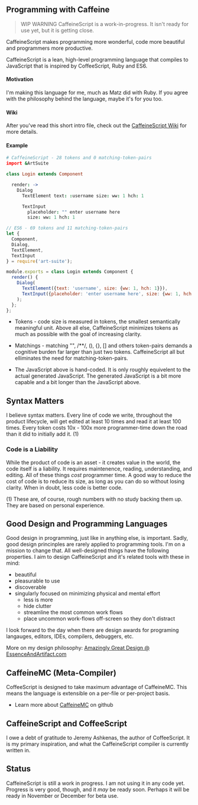 ## Programming with Caffeine

> WIP WARNING
> CaffeineScript is a work-in-progress. It isn't ready for use yet, but it is getting close.

CaffeineScript makes programming more wonderful, code more beautiful and programmers more productive.

CaffeineScript is a lean, high-level programming language that compiles to JavaScript that is inspired by CoffeeScript, Ruby and ES6.

#### Motivation

I'm making this language for me, much as Matz did with Ruby. If you agree with the philosophy behind the language, maybe it's for you too.

#### Wiki

After you've read this short intro file, check out the [CaffeineScript Wiki](https://github.com/shanebdavis/caffeine-script/wiki) for more details.

#### Example

```coffeescript
# CaffeineScript - 28 tokens and 0 matching-token-pairs
import &ArtSuite

class Login extends Component

  render: ->
    Dialog
      TextElement text: :username size: ww: 1 hch: 1

      TextInput
        placeholder: "" enter username here
        size: ww: 1 hch: 1
```

```javascript
// ES6 - 69 tokens and 11 matching-token-pairs
let {
  Component,
  Dialog,
  TextElement,
  TextInput
} = require('art-suite');

module.exports = class Login extends Component {
  render() {
    Dialog(
      TextElement({text: 'username', size: {ww: 1, hch: 1}}),
      TextInput({placeholder: 'enter username here', size: {ww: 1, hch: 1}})
    );
  };
};
```

* Tokens - code size is measured in tokens, the smallest semantically meaningful unit. Above all else, CaffeineScript minimizes tokens as much as possible with the goal of increasing clarity.
* Matchings - matching "", /**/, (), {}, [] and others token-pairs demands a cognitive burden far larger than just two tokens. CaffeineScript all but elliminates the need for matching-token-pairs.

* The JavaScript above is hand-coded. It is only roughly equivelent to the actual generated JavaScript. The generated JavaScript is a bit more capable and a bit longer than the JavaScript above.

## Syntax Matters

I believe syntax matters. Every line of code we write, throughout the product lifecycle, will get edited at least 10 times and read it at least 100 times. Every token costs 10x - 100x more programmer-time down the road than it did to initially add it. (1)

### Code is a Liability

While the product of code is an asset - it creates value in the world, the code itself is a liability. It requires maintenence, reading, understanding, and editing. All of these things *cost* programmer time. A good way to reduce the cost of code is to reduce its size, as long as you can do so without losing clarity. When in doubt, less code is better code.

(1) These are, of course, rough numbers with no study backing them up. They are based on personal experience.

## Good Design and Programming Languages

Good design in programming, just like in anything else, is important. Sadly, good design princinples are rarely applied to programming tools. I'm on a mission to change that. All well-designed things have the following properties. I aim to design CaffeineScript and it's related tools with these in mind:

* beautiful
* pleasurable to use
* discoverable
* singularly focused on minimizing physical and mental effort
  * less is more
  * hide clutter
  * streamline the most common work flows
  * place uncommon work-flows off-screen so they don't distract

I look forward to the day when there are design awards for programing langauges, editors, IDEs, compilers, debuggers, etc.

More on my design philosophy: [Amazingly Great Design @ EssenceAndArtifact.com](http://www.essenceandartifact.com/2014/07/amazingly-great-design-howto.html)

## CaffeineMC (Meta-Compiler)

CoffeeScript is designed to take maximum advantage of CaffeineMC. This means the language is extensible on a per-file or per-project basis.

* Learn more about [CaffeineMC](https://github.com/shanebdavis/caffeine-mc) on github

## CaffeineScript and CoffeeScript

I owe a debt of gratitude to Jeremy Ashkenas, the author of CoffeeScript. It is my primary inspiration, and what the CaffeineScript compiler is currently written in.

## Status

CaffeineScript is still a work in progress. I am not using it in any code yet. Progress is very good, though, and it *may* be ready soon. Perhaps it will be ready in November or December for beta use.
